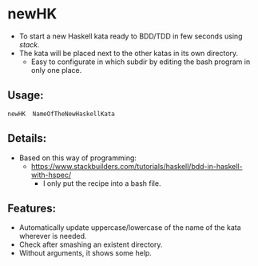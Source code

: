 # newHK
* To start a new Haskell kata ready to BDD/TDD in few seconds using *stack*.
* The kata will be placed next to the other katas in its own directory.
  * Easy to configurate in which subdir by editing the bash program in only one place.

## Usage:
    newHK  NameOfTheNewHaskellKata

## Details:
* Based on this way of programming:
  * https://www.stackbuilders.com/tutorials/haskell/bdd-in-haskell-with-hspec/
    * I only put the recipe into a bash file.

## Features:
* Automatically update uppercase/lowercase of the name of the kata wherever is needed.
* Check after smashing an existent directory.
* Without arguments, it shows some help.
